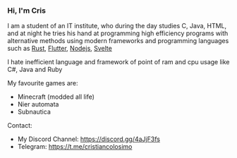 ### Hi, I'm Cris

I am a student of an IT institute, who during the day studies C, Java, HTML, and at night he tries his hand at programming high efficiency programs with alternative methods using modern frameworks and programming languages such as [Rust](https://www.rust-lang.org/), [Flutter](https://flutter.dev/), [Nodejs](https://nodejs.org/), [Svelte](https://svelte.dev/)

I hate inefficient language and framework of point of ram and cpu usage like C#, Java and Ruby

My favourite games are: 
  - Minecraft (modded all life)
  - Nier automata
  - Subnautica
  

Contact: 
  - My Discord Channel: https://discord.gg/4aJjF3fs
  - Telegram: https://t.me/cristiancolosimo
<!--
**cristiancolosimo/cristiancolosimo** is a ✨ _special_ ✨ repository because its `README.md` (this file) appears on your GitHub profile.

Here are some ideas to get you started:

- 🔭 I’m currently working on ...
- 🌱 I’m currently learning ...
- 👯 I’m looking to collaborate on ...
- 🤔 I’m looking for help with ...
- 💬 Ask me about ...
- 📫 How to reach me: ...
- 😄 Pronouns: ...
- ⚡ Fun fact: ...
-->
